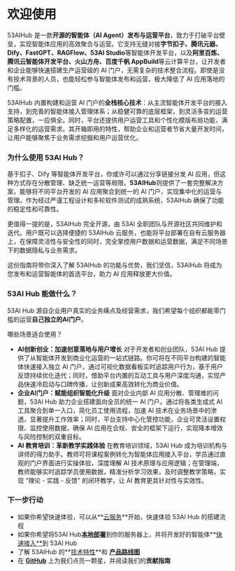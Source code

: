 # 欢迎使用

53AIHub 是一款**开源的智能体（AI Agent）发布与运营平台**，致力于打破平台壁垒，实现智能体应用的高效聚合与运营。它支持无缝对接**字节扣子、腾讯元器、Dify、FastGPT、RAGFlow、53AI Studio**等智能体开发平台，以及**阿里百炼、腾讯云智能体开发平台、火山方舟、百度千帆 AppBuild**等云计算平台，让开发者和企业能够快速搭建生产运营级的 AI 门户，无需复杂的技术整合流程。即使是没有技术背景的人员，也能轻松参与智能体发布和运营，极大降低了 AI 应用落地的门槛。

53AIHub 内置构建和运营 AI 门户的**全栈核心技术**：从主流智能体开发平台的接入支持，到完善的智能体接入管理体系；从稳健可靠的底层框架，到灵活多变的运营策略配置，一应俱全。同时，平台还提供用户运营工具和个性化模版布局功能，满足多样化的运营需求。其开箱即用的特性，帮助企业和运营者节省大量开发时间，让用户能够聚焦于业务需求挖掘和用户运营优化。

### 为什么使用 53AI Hub？

基于扣子、Dify 等智能体开发平台，你或许可以通过分享链接分发 AI 应用，但这种方式存在分散管理、缺乏统一运营等局限。**53AIHub**则提供了一套完整解决方案，能够将不同平台开发的 AI 应用聚合到统一的 AI 门户，实现集中化的运营与管理。作为经过严谨工程设计和多轮软件测试的成熟系统，53AIHub 确保了功能的稳定性和可靠性。

更值得一提的是，53AIHub 完全开源，由 53AI 全职团队与开源社区共同维护和迭代。用户既可以选择便捷的 53AIHub 云服务，也能将平台部署在自有云服务器上，在保障灵活性与安全性的同时，完全掌控用户数据和运营数据，满足不同场景下的数据隐私与业务需求。

这份指南将带你深入了解 53AIHub 的功能与优势，我们坚信，53AIHub 将成为您发布和运营智能体的首选平台，助力 AI 应用释放更大价值。

### 53AI Hub 能做什么？

53AI Hub 源自企业用户真实的业务痛点及经营需求，我们希望每个组织都能零门槛的运营**自己独立的AI门户**。

哪些场景适合使用？

* **AI创新创业：加速创意落地与用户增长**
  对于开发者和创业团队，53AI Hub 提供了从智能体开发到商业化运营的一站式链路。你可将在不同平台构建的智能体快速接入独立 AI 门户，通过可视化数据看板实时追踪用户行为，基于用户反馈持续优化迭代；同时，借助平台内置的互动工具与用户深度沟通，实现产品快速冷启动与口碑传播，让创新成果高效转化为商业价值。
* **企业AI门户：赋能组织智能化升级**
  面对企业内部 AI 应用分散、管理难的问题，53AI Hub 助力企业搭建面向全员的统一 AI 门户。通过将各类生成式 AI 工具聚合到单一入口，简化员工使用流程，加速 AI 技术在业务场景中的渗透，显著提升工作效率；同时，平台支持中心化管控功能，企业可灵活设置权限、监控使用数据，确保 AI 应用在合规、安全的框架下运行，实现降本增效与风险控制的双重目标。
* **AI 教育培训：革新教学实践体验**
  在教育培训领域，53AI Hub 成为培训机构与讲师的得力助手。教师可将课程案例转化为智能体应用接入平台，学员通过直观的门户界面进行实操体验，深度理解 AI 技术原理与应用逻辑；在管理端，教师能够实时追踪学员使用数据，精准分析学习效果，及时调整教学策略，实现 “理论 - 实践 - 反馈” 的闭环教学，让 AI 教育更具针对性与实效性。

### 下一步行动

* 如果你希望快速体验，可以从**[云服务](/入门/云服务)**开始，快速体验 53AI Hub 的搭建流程
* 如果你希望将53AI Hub[**本地部署**](/入门/本地部署)到你的服务器上，并将开发好的智能体**[快速接入**](/手册/站点配置/平台接入)到 53AI Hub
* 了解 53AIHub 的**[技术特性](/入门/技术特性)**和 **[产品路线图](/入门/产品路线图)**
* 在 **[GitHub](https://github.com/53ai/53aihub)** 上为我们点亮一颗星，并阅读我们的**贡献指南**
